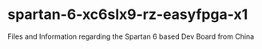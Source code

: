 # spartan-6-xc6slx9-rz-easyfpga-x1
Files and Information regarding the Spartan 6 based Dev Board from China
